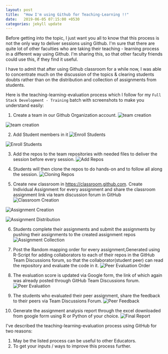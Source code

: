 ```yaml
---
layout: post
title:  "How I'm using Github for Teaching-Learning !!"
date:   2019-06-05 07:15:00 +0530
categories: jekyll update
---
```


Before getting into the topic, I just want you all to know that this process is not the only way to deliver sessions using Github. I'm sure that there are quite lot of other faculties who are taking their teaching - learning process in a different way using Github. I'm sharing this, so that other faculty friends could use this, if they find it useful.

I have to admit that after using Github classroom for a while now, I was able to concentrate much on the discussion of the topics & clearing students doubts rather than on the distribution and collection of assignments from students.

Here is the teaching-learning-evaluation process which I follow for my `Full Stack Development - Training` batch with screenshots to make you understand easily:

1. Create a team in our Github Organization account.
![team creation](https://github.com/sathishnotes/sathishnotes.github.io/raw/master/assets/1.jpg)  

![team creation](https://github.com/sathishnotes/sathishnotes.github.io/raw/master/assets/2.jpg)  

2. Add Student members in it
![Enroll Students](https://github.com/sathishnotes/sathishnotes.github.io/raw/master/assets/3.jpg)  

![Enroll Students](https://github.com/sathishnotes/sathishnotes.github.io/raw/master/assets/4.jpg)  

3. Add the repos to the team repositories with needed files to deliver the session before every session.
![Add Repos](https://github.com/sathishnotes/sathishnotes.github.io/raw/master/assets/5.jpg)  

4. Students will then clone the repos to do hands-on and to follow all along the session.
![Cloning Repos](https://github.com/sathishnotes/sathishnotes.github.io/raw/master/assets/6.jpg)  

5. Create new classroom in https://classroom.github.com. Create Individual Assignment for every assignment and share the classroom assignment link via team discussion forum in GitHub
![Classroom Creation](https://github.com/sathishnotes/sathishnotes.github.io/raw/master/assets/7.jpg)  

![Assignment Creation](https://github.com/sathishnotes/sathishnotes.github.io/raw/master/assets/8.jpg)  

![Assignment Distribution](https://github.com/sathishnotes/sathishnotes.github.io/raw/master/assets/7-1.jpg)  

6. Students complete their assignments and submit the assignments by pushing their assignments to the created assignment repos
![Assignment Collection](https://github.com/sathishnotes/sathishnotes.github.io/raw/master/assets/9.jpg)  

7. Post the Random mapping order for every assignment,Generated using R-Script for adding collaborators to each of their repos in the GitHub Team Discussions forum, so that the collaborator(student peer) can read the repository and evaluate the code in it.
![Peer Evaluation Order](https://github.com/sathishnotes/sathishnotes.github.io/raw/master/assets/10.jpg)  

8. The evaluation score is updated via Google form, the link of which again was already posted through GitHub Team Discussions forum.
![Peer Evaluation](https://github.com/sathishnotes/sathishnotes.github.io/raw/master/assets/11.jpg)  

9. The students who evaluated their peer assignment, share the feedback to their peers via Team Discussions Forum.
![Peer Feedback](https://github.com/sathishnotes/sathishnotes.github.io/raw/master/assets/12.jpg)  

10. Generate the assignment analysis report through the excel downloaded from google form using R or Python of your choice.
![Final Report](https://github.com/sathishnotes/sathishnotes.github.io/raw/master/assets/13.jpg)

I've described the teaching-learning-evaluation process using GitHub for two reasons:
1. May be the listed process can be useful to other Educators.
2. To get your inputs / ways to improve this process further.

